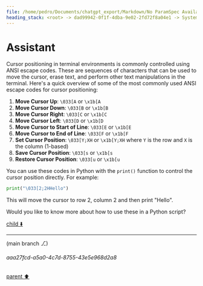 ```yaml
---
file: /home/pedro/Documents/chatgpt_export/Markdown/No ParamSpec Available.md
heading_stack: <root> -> dad99942-0f1f-4dba-9e02-2fd72f8a04e1 -> System -> 958b6e43-778f-4c79-88fc-d066a7cf90df -> System -> aaa2e994-c802-4cf3-842c-5533a1176f22 -> User -> 9f0c2854-2b94-4ff5-a675-13553ec0e0e8 -> Assistant -> 6c19a463-bae2-4a48-bdbc-85cc7cfd53bb -> Tool -> eb2cd2fb-58e5-459e-96e0-722fcd9c674f -> Assistant -> aaa292bc-ed3a-48ba-9c8e-2e8e7547b2ae -> User -> 60c029bf-2cb5-4845-8273-0b3ed78b13e8 -> Assistant -> aaa2874c-c2c4-425a-b2bf-4aad055089c3 -> User -> 76ce0814-52dd-400c-993b-cb1ca0f29863 -> Assistant -> 2a2229e8-9fb6-44d6-a5f1-34d925bbed85 -> Tool -> c18f6738-9091-40ca-833c-3aaa0e193e60 -> Assistant -> 21c42781-065c-4772-9c46-ffb387433ec9 -> Assistant -> aaa23e56-62bb-4050-aa00-a7c28fd14827 -> User -> 1131b2ec-ad6f-4b0f-8c2a-a584eaa695ce -> Assistant -> CIELAB -> CIE XYZ -> aaa293fd-2f16-4ef2-b0a1-456259823b50 -> User -> 0a42b66d-b93f-4522-95b3-f61f3dc0e695 -> Assistant -> dea296ac-6ae7-487a-b8b5-2cae906092ec -> Tool -> 4952cf67-eb49-4fab-af41-0d1be8ca665a -> Assistant -> aaa279b8-4797-4641-8eee-4f489a4e4d5b -> User -> aaa24466-7c1e-45ee-8858-48fb25dec843 -> User -> d094c262-9c72-42d1-87c3-39801d1e77d2 -> Assistant -> aaa2a396-d91d-4a09-b45f-9dd21d41a9a0 -> User -> 646ed682-3b4e-4645-9cf1-ab9aedc228c1 -> Assistant -> Installation -> Code Example -> aaa2b416-822c-44b4-a516-96fd56660e7d -> User -> 58273d21-3231-4a63-ae06-71ac9d69e3d9 -> Assistant
---
```

# Assistant

Cursor positioning in terminal environments is commonly controlled using ANSI escape codes. These are sequences of characters that can be used to move the cursor, erase text, and perform other text manipulations in the terminal. Here's a quick overview of some of the most commonly used ANSI escape codes for cursor positioning:

1. **Move Cursor Up**: `\033[A` or `\x1b[A`
2. **Move Cursor Down**: `\033[B` or `\x1b[B`
3. **Move Cursor Right**: `\033[C` or `\x1b[C`
4. **Move Cursor Left**: `\033[D` or `\x1b[D`
5. **Move Cursor to Start of Line**: `\033[E` or `\x1b[E`
6. **Move Cursor to End of Line**: `\033[F` or `\x1b[F`
7. **Set Cursor Position**: `\033[Y;XH` or `\x1b[Y;XH` where `Y` is the row and `X` is the column (1-based)
8. **Save Cursor Position**: `\033[s` or `\x1b[s`
9. **Restore Cursor Position**: `\033[u` or `\x1b[u`

You can use these codes in Python with the `print()` function to control the cursor position directly. For example:
```python
print("\033[2;2HHello")
```
This will move the cursor to row 2, column 2 and then print "Hello".

Would you like to know more about how to use these in a Python script?

[child ⬇️](#aaa27fcd-a5a0-4c7d-8755-43e5e968d2a8)

---

(main branch ⎇)
###### aaa27fcd-a5a0-4c7d-8755-43e5e968d2a8
[parent ⬆️](#58273d21-3231-4a63-ae06-71ac9d69e3d9)
